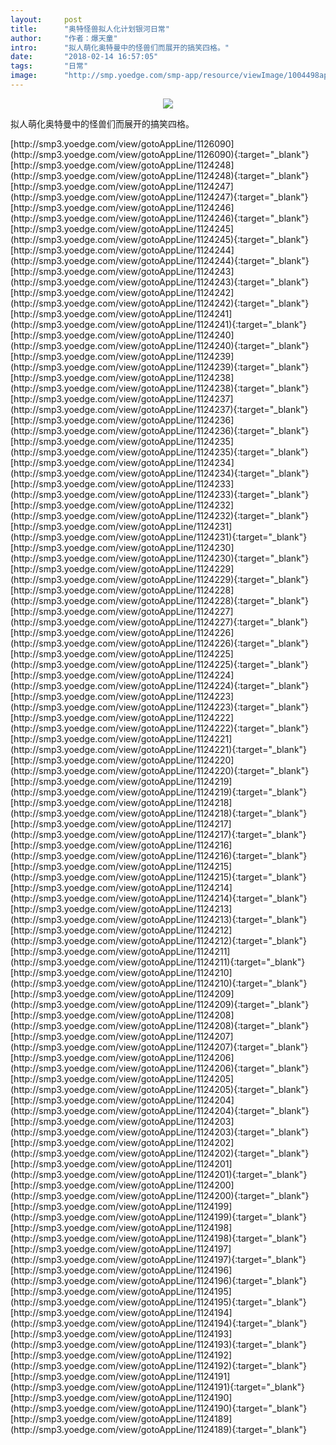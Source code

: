 ```yaml
---
layout:     post
title:      "奥特怪兽拟人化计划银河日常"
author:     "作者：爆天童"
intro:      "拟人萌化奥特曼中的怪兽们而展开的搞笑四格。"
date:       "2018-02-14 16:57:05"
tags:       "日常"
image:      "http://smp.yoedge.com/smp-app/resource/viewImage/1004498appline.png"
---
```

<div style="text-align: center">
<p><img src="http://smp.yoedge.com/smp-app/resource/viewImage/1004498appline.png"/></p>
</div>
<p class="post-meta">
<span>拟人萌化奥特曼中的怪兽们而展开的搞笑四格。</span>
</p>
[http://smp3.yoedge.com/view/gotoAppLine/1126090](http://smp3.yoedge.com/view/gotoAppLine/1126090){:target="_blank"}
[http://smp3.yoedge.com/view/gotoAppLine/1124248](http://smp3.yoedge.com/view/gotoAppLine/1124248){:target="_blank"}
[http://smp3.yoedge.com/view/gotoAppLine/1124247](http://smp3.yoedge.com/view/gotoAppLine/1124247){:target="_blank"}
[http://smp3.yoedge.com/view/gotoAppLine/1124246](http://smp3.yoedge.com/view/gotoAppLine/1124246){:target="_blank"}
[http://smp3.yoedge.com/view/gotoAppLine/1124245](http://smp3.yoedge.com/view/gotoAppLine/1124245){:target="_blank"}
[http://smp3.yoedge.com/view/gotoAppLine/1124244](http://smp3.yoedge.com/view/gotoAppLine/1124244){:target="_blank"}
[http://smp3.yoedge.com/view/gotoAppLine/1124243](http://smp3.yoedge.com/view/gotoAppLine/1124243){:target="_blank"}
[http://smp3.yoedge.com/view/gotoAppLine/1124242](http://smp3.yoedge.com/view/gotoAppLine/1124242){:target="_blank"}
[http://smp3.yoedge.com/view/gotoAppLine/1124241](http://smp3.yoedge.com/view/gotoAppLine/1124241){:target="_blank"}
[http://smp3.yoedge.com/view/gotoAppLine/1124240](http://smp3.yoedge.com/view/gotoAppLine/1124240){:target="_blank"}
[http://smp3.yoedge.com/view/gotoAppLine/1124239](http://smp3.yoedge.com/view/gotoAppLine/1124239){:target="_blank"}
[http://smp3.yoedge.com/view/gotoAppLine/1124238](http://smp3.yoedge.com/view/gotoAppLine/1124238){:target="_blank"}
[http://smp3.yoedge.com/view/gotoAppLine/1124237](http://smp3.yoedge.com/view/gotoAppLine/1124237){:target="_blank"}
[http://smp3.yoedge.com/view/gotoAppLine/1124236](http://smp3.yoedge.com/view/gotoAppLine/1124236){:target="_blank"}
[http://smp3.yoedge.com/view/gotoAppLine/1124235](http://smp3.yoedge.com/view/gotoAppLine/1124235){:target="_blank"}
[http://smp3.yoedge.com/view/gotoAppLine/1124234](http://smp3.yoedge.com/view/gotoAppLine/1124234){:target="_blank"}
[http://smp3.yoedge.com/view/gotoAppLine/1124233](http://smp3.yoedge.com/view/gotoAppLine/1124233){:target="_blank"}
[http://smp3.yoedge.com/view/gotoAppLine/1124232](http://smp3.yoedge.com/view/gotoAppLine/1124232){:target="_blank"}
[http://smp3.yoedge.com/view/gotoAppLine/1124231](http://smp3.yoedge.com/view/gotoAppLine/1124231){:target="_blank"}
[http://smp3.yoedge.com/view/gotoAppLine/1124230](http://smp3.yoedge.com/view/gotoAppLine/1124230){:target="_blank"}
[http://smp3.yoedge.com/view/gotoAppLine/1124229](http://smp3.yoedge.com/view/gotoAppLine/1124229){:target="_blank"}
[http://smp3.yoedge.com/view/gotoAppLine/1124228](http://smp3.yoedge.com/view/gotoAppLine/1124228){:target="_blank"}
[http://smp3.yoedge.com/view/gotoAppLine/1124227](http://smp3.yoedge.com/view/gotoAppLine/1124227){:target="_blank"}
[http://smp3.yoedge.com/view/gotoAppLine/1124226](http://smp3.yoedge.com/view/gotoAppLine/1124226){:target="_blank"}
[http://smp3.yoedge.com/view/gotoAppLine/1124225](http://smp3.yoedge.com/view/gotoAppLine/1124225){:target="_blank"}
[http://smp3.yoedge.com/view/gotoAppLine/1124224](http://smp3.yoedge.com/view/gotoAppLine/1124224){:target="_blank"}
[http://smp3.yoedge.com/view/gotoAppLine/1124223](http://smp3.yoedge.com/view/gotoAppLine/1124223){:target="_blank"}
[http://smp3.yoedge.com/view/gotoAppLine/1124222](http://smp3.yoedge.com/view/gotoAppLine/1124222){:target="_blank"}
[http://smp3.yoedge.com/view/gotoAppLine/1124221](http://smp3.yoedge.com/view/gotoAppLine/1124221){:target="_blank"}
[http://smp3.yoedge.com/view/gotoAppLine/1124220](http://smp3.yoedge.com/view/gotoAppLine/1124220){:target="_blank"}
[http://smp3.yoedge.com/view/gotoAppLine/1124219](http://smp3.yoedge.com/view/gotoAppLine/1124219){:target="_blank"}
[http://smp3.yoedge.com/view/gotoAppLine/1124218](http://smp3.yoedge.com/view/gotoAppLine/1124218){:target="_blank"}
[http://smp3.yoedge.com/view/gotoAppLine/1124217](http://smp3.yoedge.com/view/gotoAppLine/1124217){:target="_blank"}
[http://smp3.yoedge.com/view/gotoAppLine/1124216](http://smp3.yoedge.com/view/gotoAppLine/1124216){:target="_blank"}
[http://smp3.yoedge.com/view/gotoAppLine/1124215](http://smp3.yoedge.com/view/gotoAppLine/1124215){:target="_blank"}
[http://smp3.yoedge.com/view/gotoAppLine/1124214](http://smp3.yoedge.com/view/gotoAppLine/1124214){:target="_blank"}
[http://smp3.yoedge.com/view/gotoAppLine/1124213](http://smp3.yoedge.com/view/gotoAppLine/1124213){:target="_blank"}
[http://smp3.yoedge.com/view/gotoAppLine/1124212](http://smp3.yoedge.com/view/gotoAppLine/1124212){:target="_blank"}
[http://smp3.yoedge.com/view/gotoAppLine/1124211](http://smp3.yoedge.com/view/gotoAppLine/1124211){:target="_blank"}
[http://smp3.yoedge.com/view/gotoAppLine/1124210](http://smp3.yoedge.com/view/gotoAppLine/1124210){:target="_blank"}
[http://smp3.yoedge.com/view/gotoAppLine/1124209](http://smp3.yoedge.com/view/gotoAppLine/1124209){:target="_blank"}
[http://smp3.yoedge.com/view/gotoAppLine/1124208](http://smp3.yoedge.com/view/gotoAppLine/1124208){:target="_blank"}
[http://smp3.yoedge.com/view/gotoAppLine/1124207](http://smp3.yoedge.com/view/gotoAppLine/1124207){:target="_blank"}
[http://smp3.yoedge.com/view/gotoAppLine/1124206](http://smp3.yoedge.com/view/gotoAppLine/1124206){:target="_blank"}
[http://smp3.yoedge.com/view/gotoAppLine/1124205](http://smp3.yoedge.com/view/gotoAppLine/1124205){:target="_blank"}
[http://smp3.yoedge.com/view/gotoAppLine/1124204](http://smp3.yoedge.com/view/gotoAppLine/1124204){:target="_blank"}
[http://smp3.yoedge.com/view/gotoAppLine/1124203](http://smp3.yoedge.com/view/gotoAppLine/1124203){:target="_blank"}
[http://smp3.yoedge.com/view/gotoAppLine/1124202](http://smp3.yoedge.com/view/gotoAppLine/1124202){:target="_blank"}
[http://smp3.yoedge.com/view/gotoAppLine/1124201](http://smp3.yoedge.com/view/gotoAppLine/1124201){:target="_blank"}
[http://smp3.yoedge.com/view/gotoAppLine/1124200](http://smp3.yoedge.com/view/gotoAppLine/1124200){:target="_blank"}
[http://smp3.yoedge.com/view/gotoAppLine/1124199](http://smp3.yoedge.com/view/gotoAppLine/1124199){:target="_blank"}
[http://smp3.yoedge.com/view/gotoAppLine/1124198](http://smp3.yoedge.com/view/gotoAppLine/1124198){:target="_blank"}
[http://smp3.yoedge.com/view/gotoAppLine/1124197](http://smp3.yoedge.com/view/gotoAppLine/1124197){:target="_blank"}
[http://smp3.yoedge.com/view/gotoAppLine/1124196](http://smp3.yoedge.com/view/gotoAppLine/1124196){:target="_blank"}
[http://smp3.yoedge.com/view/gotoAppLine/1124195](http://smp3.yoedge.com/view/gotoAppLine/1124195){:target="_blank"}
[http://smp3.yoedge.com/view/gotoAppLine/1124194](http://smp3.yoedge.com/view/gotoAppLine/1124194){:target="_blank"}
[http://smp3.yoedge.com/view/gotoAppLine/1124193](http://smp3.yoedge.com/view/gotoAppLine/1124193){:target="_blank"}
[http://smp3.yoedge.com/view/gotoAppLine/1124192](http://smp3.yoedge.com/view/gotoAppLine/1124192){:target="_blank"}
[http://smp3.yoedge.com/view/gotoAppLine/1124191](http://smp3.yoedge.com/view/gotoAppLine/1124191){:target="_blank"}
[http://smp3.yoedge.com/view/gotoAppLine/1124190](http://smp3.yoedge.com/view/gotoAppLine/1124190){:target="_blank"}
[http://smp3.yoedge.com/view/gotoAppLine/1124189](http://smp3.yoedge.com/view/gotoAppLine/1124189){:target="_blank"}



